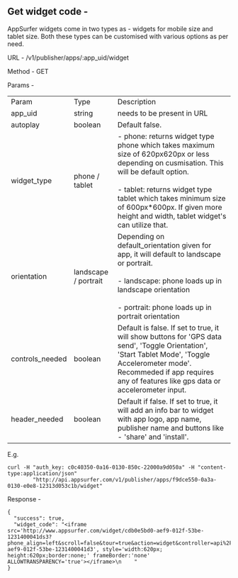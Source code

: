 ## Get widget code -

AppSurfer widgets come in two types as - widgets for mobile size and tablet size. Both these types can be customised with various options as per need.


URL - /v1/publisher/apps/:app_uid/widget

Method - GET

Params - 

<table>
  <tr>
    <td>Param </td>
    <td> Type </td>
    <td> Description </td>
  </tr>
  <tr>
    <td> app_uid </td>
    <td> string </td>
    <td> needs to be present in URL </td>
  </tr>
  <tr>
    <td> autoplay </td>
    <td> boolean </td>
    <td> Default false. </td>
  </tr>
    <tr>
    <td> widget_type </td>
    <td> phone / tablet </td>
    <td> - phone: returns widget type phone which takes maximum size of 620px620px or less depending on cusmisation. This will be default option. <br/><br/>
    - tablet: returns widget type tablet which takes minimum size of 600px*600px. If given more height and width, tablet widget's can utilize that. </td>
  </tr>
  <tr>
    <td> orientation </td>
    <td> landscape / portrait </td>
    <td> Depending on default_orientation given for app, it will default to landscape or portrait. <br/><br/>
    - landscape: phone loads up in landscape orientation <br/><br/>
    - portrait: phone loads up in portrait orientation </td>
  </tr>
  <tr>
    <td> controls_needed </td>
    <td> boolean </td>
    <td> Default is false. If set to true, it will show buttons for 'GPS data send', 'Toggle Orientation', 'Start Tablet Mode', 'Toggle Accelerometer mode'. Recommeded if app requires any of features like gps data or accelerometer input. </td>
  </tr>
  <tr>
    <td> header_needed </td>
    <td> boolean </td>
    <td> Default if false. If set to true, it will add an info bar to widget with app logo, app name, publisher name and buttons like - 'share' and 'install'.  </td>
  </tr>
</table>

E.g.

    curl -H "auth_key: c0c40350-0a16-0130-850c-22000a9d050a" -H "content-type:application/json"
            "http://api.appsurfer.com/v1/publisher/apps/f9dce550-0a3a-0130-e0e8-12313d053c1b/widget"

Response - 

    {
      "success": true,
      "widget_code": "<iframe src='http://www.appsurfer.com/widget/cdb0e5bd0-aef9-012f-53be-1231400041ds3?phone_align=left&scroll=false&tour=true&action=widget&controller=api%2Fv1%2Fpublisher%2Fapps&id=cdb0e5b0-aef9-012f-53be-1231400041d3', style='width:620px; height:620px;border:none;' frameBorder:'none' ALLOWTRANSPARENCY='true'></iframe>\n    "
    }

